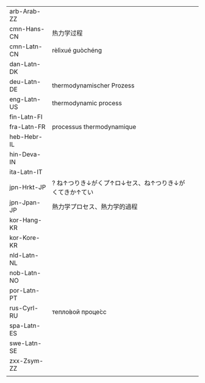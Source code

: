 | | | |
|-|-|-|
| arb-Arab-ZZ |  |  |
| cmn-Hans-CN | 热力学过程 |  |
| cmn-Latn-CN | rèlìxué guòchéng |  |
| dan-Latn-DK |  |  |
| deu-Latn-DE | thermodynamischer Prozess |  |
| eng-Latn-US | thermodynamic process |  |
| fin-Latn-FI |  |  |
| fra-Latn-FR | processus thermodynamique |  |
| heb-Hebr-IL |  |  |
| hin-Deva-IN |  |  |
| ita-Latn-IT |  |  |
| jpn-Hrkt-JP | ? ね↑つりき↓がくプ↑ロ↓セス、ね↑つりき↓がくてきか↑てい |  |
| jpn-Jpan-JP | 熱力学プロセス、熱力学的過程 |  |
| kor-Hang-KR |  |  |
| kor-Kore-KR |  |  |
| nld-Latn-NL |  |  |
| nob-Latn-NO |  |  |
| por-Latn-PT |  |  |
| rus-Cyrl-RU | тепло́вой проце́сс |  |
| spa-Latn-ES |  |  |
| swe-Latn-SE |  |  |
| zxx-Zsym-ZZ |  |  |
|  |  |  |
